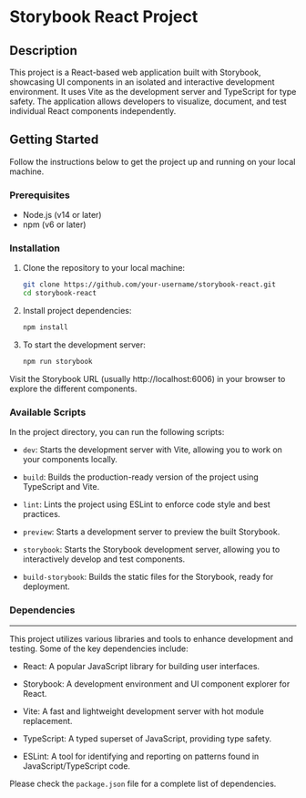 # Storybook React Project

## Description

This project is a React-based web application built with Storybook, showcasing UI components in an isolated and interactive development environment. It uses Vite as the development server and TypeScript for type safety. The application allows developers to visualize, document, and test individual React components independently.

## Getting Started

Follow the instructions below to get the project up and running on your local machine.

### Prerequisites

- Node.js (v14 or later)
- npm (v6 or later)

### Installation

1. Clone the repository to your local machine:

   ```bash
   git clone https://github.com/your-username/storybook-react.git
   cd storybook-react
   ```

2. Install project dependencies:

   ```bash
   npm install
   ```

3. To start the development server:

   ```bash
   npm run storybook
   ```

Visit the Storybook URL (usually http://localhost:6006) in your browser to explore the different components.

### Available Scripts

In the project directory, you can run the following scripts:

- `dev`: Starts the development server with Vite, allowing you to work on your components locally.

- `build`: Builds the production-ready version of the project using TypeScript and Vite.

- `lint`: Lints the project using ESLint to enforce code style and best practices.

- `preview`: Starts a development server to preview the built Storybook.

- `storybook`: Starts the Storybook development server, allowing you to interactively develop and test components.

- `build-storybook`: Builds the static files for the Storybook, ready for deployment.

### Dependencies

---

This project utilizes various libraries and tools to enhance development and testing. Some of the key dependencies include:

- React: A popular JavaScript library for building user interfaces.

- Storybook: A development environment and UI component explorer for React.

- Vite: A fast and lightweight development server with hot module replacement.

- TypeScript: A typed superset of JavaScript, providing type safety.

- ESLint: A tool for identifying and reporting on patterns found in JavaScript/TypeScript code.

Please check the `package.json` file for a complete list of dependencies.
